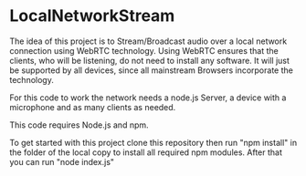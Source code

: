 # LocalNetworkStream

The idea of this project is to Stream/Broadcast audio over a local network connection using WebRTC technology.
Using WebRTC ensures that the clients, who will be listening, do not need to install any software. 
It will just be supported by all devices, since all mainstream Browsers incorporate the technology.

For this code to work the network needs a node.js Server, a device with a microphone and as many clients as needed.

This code requires Node.js and npm.

To get started with this project clone this repository then run "npm install" in the folder of the local copy to install all required npm modules.
After that you can run "node index.js"
